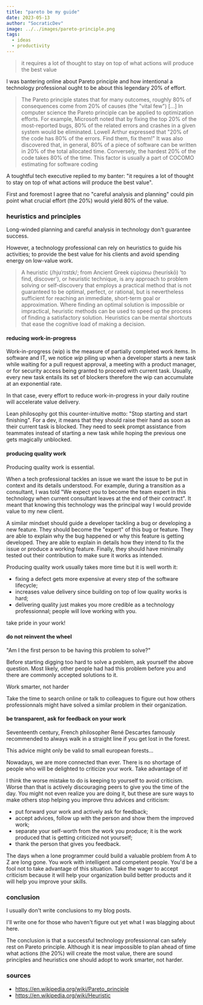 ```yaml
---
title: "pareto be my guide"
date: 2023-05-13
author: "SocraticDev"
image: ../../images/pareto-principle.png
tags:
  - ideas
  - productivity
---
```


> it requires a lot of thought to stay on top of what actions will produce the best value

I was bantering online about Pareto principle and how intentional a technology
professional ought to be about this legendary 20% of effort.

> The Pareto principle states that for many outcomes, roughly 80% of
> consequences come from 20% of causes (the "vital few") [...] In computer
> science the Pareto principle can be applied to optimization efforts. For
> example, Microsoft noted that by fixing the top 20% of the most-reported
> bugs, 80% of the related errors and crashes in a given system would be
> eliminated. Lowell Arthur expressed that "20% of the code has 80% of the
> errors. Find them, fix them!" It was also discovered that, in general,
> 80% of a piece of software can be written in 20% of the total allocated time.
> Conversely, the hardest 20% of the code takes 80% of the time. This factor is
> usually a part of COCOMO estimating for software coding

A toughtful tech executive replied to my banter: "it requires a lot of thought to stay on top
of what actions will produce the best value".

First and foremost I agree that no "careful analysis and planning" could pin
point what crucial effort (the 20%) would yield 80% of the value.

### heuristics and principles

Long-winded planning and careful analysis in technology don't guarantee success.

However, a technology professional can rely on heuristics to guide his activities;
to provide the best value for his clients and avoid spending energy on
low-value work.

> A heuristic (/hjʊˈrɪstɪk/; from Ancient Greek εὑρίσκω (heurískō) 'to find,
> discover'), or heuristic technique, is any approach to problem solving or
> self-discovery that employs a practical method that is not guaranteed to be
> optimal, perfect, or rational, but is nevertheless sufficient for reaching an
> immediate, short-term goal or approximation. Where finding an optimal
> solution is impossible or impractical, heuristic methods can be used to speed
> up the process of finding a satisfactory solution. Heuristics can be mental
> shortcuts that ease the cognitive load of making a decision.

#### reducing work-in-progress

Work-in-progress (wip) is the measure of partially completed work items. In
software and IT, we notice _wip_ piling up when a developer starts a new task
while waiting for a pull request approval, a meeting with a product manager, or
for security access being granted to proceed with current task. Usually, every new task
entails its set of blockers therefore the wip can accumulate at an exponential
rate.

In that case, every effort to reduce work-in-progress in your daily routine
will accelerate value delivery.

Lean philosophy got this counter-intuitive motto: "Stop starting and start
finishing". For a dev, it means that they should raise their hand as soon as
their current task is blocked. They need to seek prompt assistance from
teammates instead of starting a new task while hoping the previous one gets
magically unblocked.

#### producing quality work

Producing quality work is essential. 

When a tech professional tackles an issue we want the issue to be put in
context and its details understood. For example,
during a transition as a consultant, I was told "We expect you to become the team
expert in this technology when current consultant leaves at the end of their
contract". It meant that knowing this technology was the principal way I would
provide value to my new client.

A similar mindset should guide a developer tackling a bug or developing a new
feature. They should become the "expert" of this bug or feature. They are able
to explain why the bug happened or why this feature is getting developed. They
are able to explain in details how they intend to fix the issue or produce a working
feature. Finally, they should have minimally tested out their contribution to
make sure it works as intended.

Producing quality work usually takes more time but it is well worth it:

- fixing a defect gets more expensive at every step of the software lifecycle;
- increases value delivery since building on top of low quality works is hard;
- delivering quality just makes you more credible as a technology
  professionnal; people will love working with you.

take pride in your work!

#### do not reinvent the wheel

"Am I the first person to be having this problem to solve?"

Before starting digging too hard to solve a problem, ask yourself the above
question. Most likely, other people had had this problem before you and there
are commonly accepted solutions to it.

Work smarter, not harder

Take the time to search online or talk to colleagues to
figure out how others professionnals might have solved a similar problem in
their organization.

#### be transparent, ask for feedback on your work

Seventeenth century, French philosopher René Descartes famously recommended to always walk in a
straight line if you get lost in the forest.

This advice might only be valid to small european forests... 

Nowadays, we are more connected than ever. There is no shortage of people who will be delighted to
criticize your work. Take advantage of it!

I think the worse mistake to do is keeping to yourself to avoid criticism.
Worse than that is actively discouraging peers to give you the time of the day.
You might not even realize you are doing it, but these are sure ways to make
others stop helping you improve thru advices and criticism:

- put forward your work and actively ask for feedback;
- accept advices, follow up with the person and show them the improved work;
- separate your self-worth from the work you produce; it is the work produced
  that is getting criticized not yourself;
- thank the person that gives you feedback.

The days when a lone programmer could build a valuable problem from A to Z are
long gone. You work with intelligent and competent people. You'd be a fool not
to take advantage of this situation. Take the wager to accept criticism because
it will help your organization build better products and it will help you
improve your skills.

### conclusion

I usually don't write conclusions to my blog posts. 

I'll write one for those who haven't figure out yet what I was blagging about here.

The conclusion is that a successful technology professionnal can safely rest on
Pareto principle. Although it is near impossible to plan ahead of time what
actions (the 20%) will create the most value, there are sound principles and
heuristics one should adopt to work smarter, not harder.

### sources

- https://en.wikipedia.org/wiki/Pareto_principle
- https://en.wikipedia.org/wiki/Heuristic